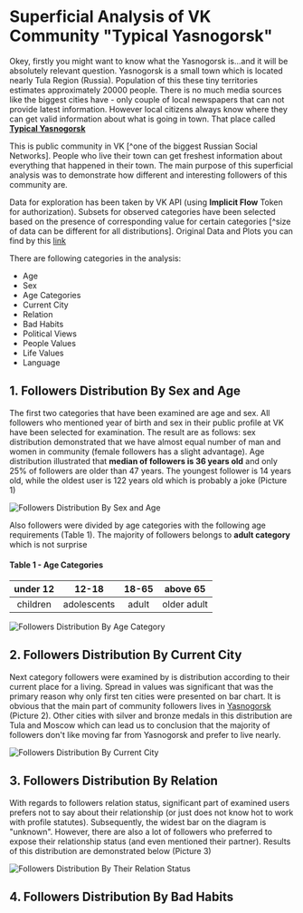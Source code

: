 # Superficial Analysis of VK Community "Typical Yasnogorsk"

Okey, firstly you might want to know what the Yasnogorsk is...and it will be absolutely relevant question. Yasnogorsk is a small town which is located nearly Tula Region (Russia). Population of this these tiny territories estimates approximately 20000 people. There is no much media sources like the biggest cities have - only couple of local newspapers that can not provide latest information. However local citizens always know where they can get valid information about what is going in town. That place called [**Typical Yasnogorsk** ](https://vk.com/typical_yasnogorsk)

This is public community in VK [^one of the biggest Russian Social Networks]. People who live their town can get freshest information about everything that happened in their town. The main purpose of this superficial analysis was to demonstrate how  different and interesting followers of this community are. 

Data for exploration has been taken by VK API (using **Implicit Flow** Token for authorization). Subsets for observed categories have been selected based on the presence of corresponding value for certain categories [^size of data can be different for all distributions]. Original Data and Plots you can find by this [link]()

There are following categories in the analysis: 
- Age
- Sex
- Age Categories 
- Current City
- Relation
- Bad Habits
- Political Views
- People Values
- Life Values
- Language

## 1. Followers Distribution By Sex and Age

The first two categories that have been examined are age and sex. All followers who mentioned year of birth and sex in their public profile at VK have been selected for examination. The result are as follows: sex distribution demonstrated that we have almost equal number of man and women in community (female followers has a slight advantage). Age distribution illustrated that **median of followers is 36 years old** and only 25% of followers are older than 47 years. The youngest follower is 14 years old, while the oldest user is 122 years old which is probably a joke (Picture 1)

<image src="/plots/age_and_sex.png" alt="Followers Distribution By Sex and Age">

Also followers were divided by age categories with the following  age requirements (Table 1). The majority of followers belongs to **adult category** which is not surprise  

#### Table 1 - Age Categories
| under 12 | 12-18|18-65  |above 65  |
|:--:|:--:|:--:|:--:|
|  children|adolescents  | adult |older adult |

<image src="/plots/age.png" alt="Followers Distribution By Age Category">

## 2. Followers Distribution By Current City

Next category followers were examined by is distribution according to their current place for a living. Spread in values was significant that was the primary reason why only first ten cities were presented on bar chart. It is obvious that the main part of community followers lives in [Yasnogorsk](https://ru.wikipedia.org/wiki/%D0%AF%D1%81%D0%BD%D0%BE%D0%B3%D0%BE%D1%80%D1%81%D0%BA_(%D0%A2%D1%83%D0%BB%D1%8C%D1%81%D0%BA%D0%B0%D1%8F_%D0%BE%D0%B1%D0%BB%D0%B0%D1%81%D1%82%D1%8C)) (Picture 2). Other cities with silver and bronze medals in this distribution are Tula and Moscow which can lead us to conclusion that the majority of followers don't like moving far from Yasnogorsk and prefer to live nearly. 

<image src="/plots/city_distribution.png" alt="Followers Distribution By Current City">

## 3. Followers Distribution By Relation

With regards to followers relation status, significant part of examined users prefers not to say about their relationship (or just does not know hot to work with profile statutes). Subsequently, the widest bar on the diagram is "unknown". However, there are also a lot of followers who preferred to expose their relationship status (and even mentioned their partner). Results of this distribution are demonstrated below (Picture 3)

<image src="/plots/relation.png" alt="Followers Distribution By Their Relation Status">


## 4. Followers Distribution By Bad Habits






